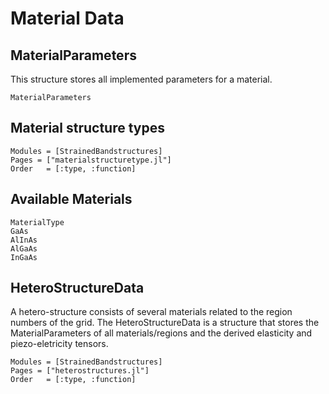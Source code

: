 # Material Data

## MaterialParameters

This structure stores all implemented parameters for a material.

```@docs
MaterialParameters
```

## Material structure types

```@autodocs
Modules = [StrainedBandstructures]
Pages = ["materialstructuretype.jl"]
Order   = [:type, :function]
```

## Available Materials

```@docs
MaterialType
GaAs
AlInAs
AlGaAs
InGaAs
```

## HeteroStructureData

A hetero-structure consists of several materials related to the region numbers of the
grid. The HeteroStructureData is a structure that stores the MaterialParameters
of all materials/regions and the derived elasticity and piezo-eletricity tensors.

```@autodocs
Modules = [StrainedBandstructures]
Pages = ["heterostructures.jl"]
Order   = [:type, :function]
```

